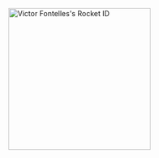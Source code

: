 <a href="https://app.rocketseat.com.br/me/fontechn"><img src="https://app.rocketseat.com.br/api/rocketid/share?slug=fontechn&type=card" width="280" alt="Victor Fontelles's Rocket ID"/></a>
